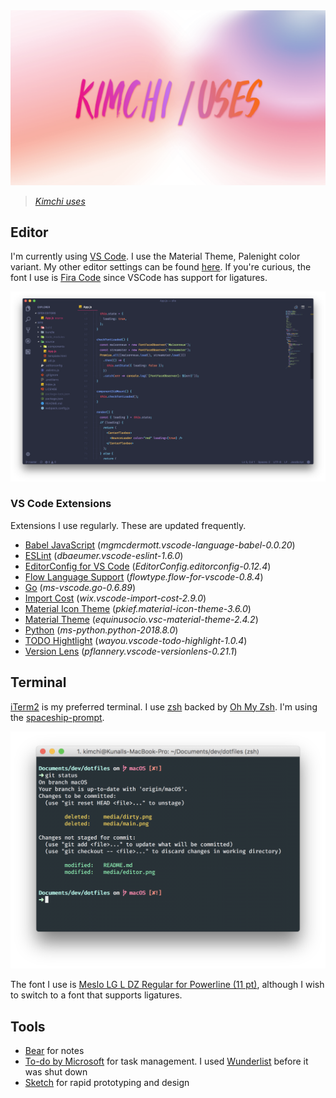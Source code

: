 <img width="900" src="media/uses@2x.png" alt="kimchi-uses" />

> _[Kimchi uses](https://kimchi.now.sh/uses)_

## Editor

I'm currently using [VS Code](https://code.visualstudio.com/). I use the Material Theme, Palenight color variant. My other editor settings can be found [here](https://github.com/yeskunall/dotfiles/blob/master/.vscode.settings/settings.json). If you're curious, the font I use is [Fira Code](https://github.com/tonsky/FiraCode) since VSCode has support for ligatures.

<img src="media/editor.png" alt="editor.png" />

### VS Code Extensions

Extensions I use regularly. These are updated frequently.

- [Babel JavaScript](https://marketplace.visualstudio.com/items?itemName=mgmcdermott.vscode-language-babel) (_mgmcdermott.vscode-language-babel-0.0.20_)
- [ESLint](https://marketplace.visualstudio.com/items?itemName=dbaeumer.vscode-eslint) (_dbaeumer.vscode-eslint-1.6.0_)
- [EditorConfig for VS Code](https://marketplace.visualstudio.com/items?itemName=EditorConfig.EditorConfig) (_EditorConfig.editorconfig-0.12.4_)
- [Flow Language Support](https://marketplace.visualstudio.com/items?itemName=flowtype.flow-for-vscode) (_flowtype.flow-for-vscode-0.8.4_)
- [Go](https://marketplace.visualstudio.com/items?itemName=ms-vscode.Go) (_ms-vscode.go-0.6.89_)
- [Import Cost](https://marketplace.visualstudio.com/items?itemName=wix.vscode-import-cost) (_wix.vscode-import-cost-2.9.0_)
- [Material Icon Theme](https://marketplace.visualstudio.com/items?itemName=PKief.material-icon-theme) (_pkief.material-icon-theme-3.6.0_)
- [Material Theme](https://marketplace.visualstudio.com/items?itemName=Equinusocio.vsc-material-theme) (_equinusocio.vsc-material-theme-2.4.2_)
- [Python](https://marketplace.visualstudio.com/items?itemName=ms-python.python) (_ms-python.python-2018.8.0_)
- [TODO Hightlight](https://marketplace.visualstudio.com/items?itemName=wayou.vscode-todo-highlight) (_wayou.vscode-todo-highlight-1.0.4_)
- [Version Lens](https://marketplace.visualstudio.com/items?itemName=pflannery.vscode-versionlens) (_pflannery.vscode-versionlens-0.21.1_)

## Terminal

[iTerm2](https://www.iterm2.com/) is my preferred terminal. I use [zsh](http://www.zsh.org/) backed by [Oh My Zsh](http://ohmyz.sh/). I'm using the [spaceship-prompt](https://github.com/denysdovhan/spaceship-prompt).

<img src="media/term.png" alt="terminal.png" />

The font I use is [Meslo LG L DZ Regular for Powerline (11 pt)](https://github.com/powerline/fonts/blob/master/Meslo%20Dotted/Meslo%20LG%20L%20DZ%20Regular%20for%20Powerline.ttf), although I wish to switch to a font that supports ligatures.

## Tools

- [Bear](https://bear.app/) for notes
- [To-do by Microsoft](https://to-do.microsoft.com) for task management. I used [Wunderlist](https://www.wunderlist.com/) before it was shut down
- [Sketch](https://www.sketchapp.com/) for rapid prototyping and design
